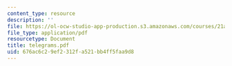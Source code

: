 ```yaml
---
content_type: resource
description: ''
file: https://ol-ocw-studio-app-production.s3.amazonaws.com/courses/21a-441-the-conquest-of-america-spring-2004/676ac6c29ef2312fa521bb4ff5faa9d8_telegrams.pdf
file_type: application/pdf
resourcetype: Document
title: telegrams.pdf
uid: 676ac6c2-9ef2-312f-a521-bb4ff5faa9d8
---
```

